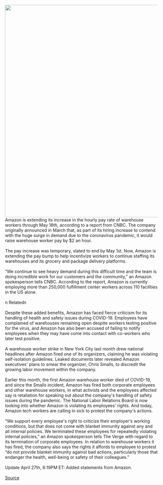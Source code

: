 <img src='https://cdn.vox-cdn.com/thumbor/BBxnAPMhba8QFbYwVwKqGXMmkfg=/0x0:2040x1360/1200x800/filters:focal(857x517:1183x843)/cdn.vox-cdn.com/uploads/chorus_image/image/66704637/acastro_181114_1777_amazon_hq2_0004.0.jpg' width='700px' />Amazon is extending its increase in the hourly pay rate of warehouse workers through May 16th, according to a report from CNBC. The company originally announced in March that, as part of its hiring increase to contend with the huge surge in demand due to the coronavirus pandemic, it would raise warehouse worker pay by $2 an hour.<br/><br/>The pay increase was temporary, slated to end by May 1st. Now, Amazon is extending the pay bump to help incentivize workers to continue staffing its warehouses and its grocery and package delivery platforms.<br/><br/>“We continue to see heavy demand during this difficult time and the team is doing incredible work for our customers and the community,” an Amazon spokesperson tells CNBC. According to the report, Amazon is currently employing more than 250,000 fulfillment center workers across 110 facilities in the US alone.<br/><br/>n    Relatedn<br/><br/>Despite these added benefits, Amazon has faced fierce criticism for its handling of health and safety issues during COVID-19. Employees have complained of warehouses remaining open despite workers testing positive for the virus, and Amazon has also been accused of failing to notify employees when they may have come into contact with co-workers who later test positive.<br/><br/>A warehouse worker strike in New York City last month drew national headlines after Amazon fired one of its organizers, claiming he was violating self-isolation guidelines. Leaked documents later revealed Amazon executives' plans to smear the organizer, Chris Smalls, to discredit the growing labor movement within the company.<br/><br/>Earlier this month, the first Amazon warehouse worker died of COVID-19, and since the Smalls incident, Amazon has fired both corporate employees and other warehouse workers, in what activists and the employees affected say is retaliation for speaking out about the company's handling of safety issues during the pandemic. The National Labor Relations Board is now looking into whether Amazon is violating its employees' rights. And today, Amazon tech workers are calling in sick to protest the company's actions.<br/><br/>“We support every employee's right to criticize their employer's working conditions, but that does not come with blanket immunity against any and all internal policies. We terminated these employees for repeatedly violating internal policies,” an Amazon spokesperson tells The Verge with regard to its termination of corporate employees. In relation to warehouse workers it has fired, the company also says the rights it affords to employee to protest “do not provide blanket immunity against bad actions, particularly those that endanger the health, well-being or safety of their colleagues.”<br/><br/>Update April 27th, 6:19PM ET: Added statements from Amazon.<br/><br/><a href='https://www.theverge.com/2020/4/24/21234936/amazon-wage-increase-warehouse-worker-coronavirus-covid'> Source <a/>